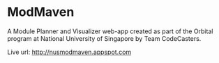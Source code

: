ModMaven
========

A Module Planner and Visualizer web-app created as part of the Orbital program at National University of Singapore by Team CodeCasters.

Live url: http://nusmodmaven.appspot.com
